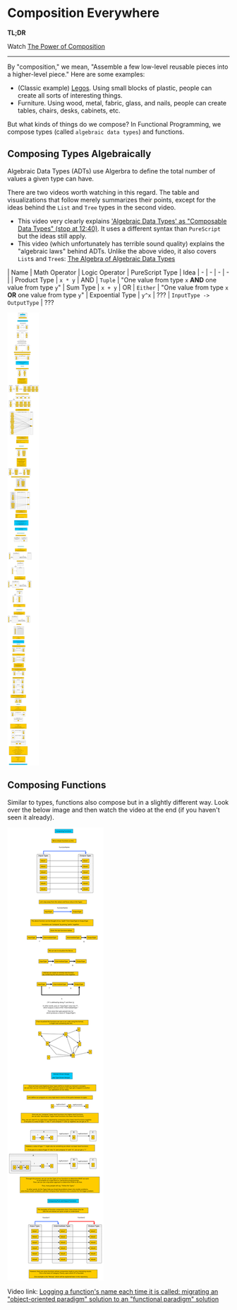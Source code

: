 # Composition Everywhere

**TL;DR**

Watch [The Power of Composition](https://youtu.be/vDe-4o8Uwl8?t=8)

<hr>

By "composition," we mean, "Assemble a few low-level reusable pieces into a higher-level piece." Here are some examples:
- (Classic example) [Legos](https://www.wikiwand.com/en/Lego). Using small blocks of plastic, people can create all sorts of interesting things.
- Furniture. Using wood, metal, fabric, glass, and nails, people can create tables, chairs, desks, cabinets, etc.

But what kinds of things do we compose? In Functional Programming, we compose types (called `algebraic data types`) and functions.

## Composing Types Algebraically

Algebraic Data Types (ADTs) use Algerbra to define the total number of values a given type can have.

There are two videos worth watching in this regard. The table and visualizations that follow merely summarizes their points, except for the ideas behind the `List` and `Tree` types in the second video.
- This video very clearly explains ['Algebraic Data Types' as "Composable Data Types" (stop at 12:40)](https://youtu.be/Up7LcbGZFuo?t=1155). It uses a different syntax than `PureScript` but the ideas still apply.
- This video (which unfortunately has terrible sound quality) explains the "algebraic laws" behind ADTs. Unlike the above video, it also covers `List`s and `Tree`s: [The Algebra of Algebraic Data Types](https://www.youtube.com/watch?v=YScIPA8RbVE)

| Name | Math Operator | Logic Operator | PureScript Type | Idea
| - | - | - | - |
| Product Type | `x * y` | AND | `Tuple` | "One value from type `x` **AND** one value from type `y`"
| Sum Type | `x + y` | OR | `Either` | "One value from type `x` **OR** one value from type `y`"
| Expoential Type | `y^x` | ??? | `InputType -> OutputType` | ???

![Composing Types](./assets/Composing-Types.svg)

## Composing Functions

Similar to types, functions also compose but in a slightly different way. Look over the below image and then watch the video at the end (if you haven't seen it already).

![Composing Functions](./assets/Composing-Functions.svg)

Video link: [Logging a function's name each time it is called: migrating an "object-oriented paradigm" solution to an "functional paradigm" solution](https://www.youtube.com/embed/i9CU4CuHADQ?start=540)
